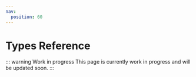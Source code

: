 ```yaml
---
nav:
  position: 60
---
```


# Types Reference

::: warning Work in progress
This page is currently work in progress and will be updated soon.
:::
